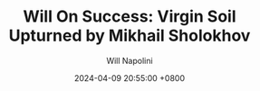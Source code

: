 ---
title: "Will On Success: Virgin Soil Upturned by Mikhail Sholokhov"
author: Will Napolini
date: 2024-04-09 20:55:00 +0800
categories: [Mindset, Book-summaries]
tags:
  [
    virgin-soil-upturned,
    mikhail-sholokhov,
    russian-literature,
    world-war-ii-fiction,
    soviet-union,
    historical-novel,
    life-in-russia,
    farming-and-agriculture,
    war-and-peace,
    resistance-against-occupation,
    post-revolutionary-society,
    collective-farming,
    communist-ideology,
    soviet-experience,
    literary-classics
  ]
image: https://pbs.twimg.com/media/GO2JIl9WoAA_CHj?format=jpg&name=large
alt: "Will On Success: Virgin Soil Upturned by Mikhail Sholokhov"
fallback:
  - 
  # Replace with the URL of your backup image
  -
  # Replace with the URL of your backup image
---